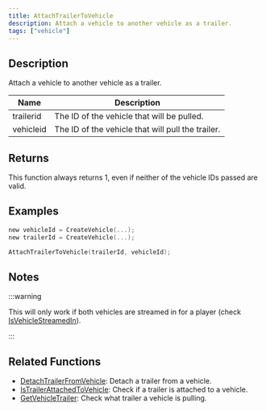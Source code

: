 ```yaml
---
title: AttachTrailerToVehicle
description: Attach a vehicle to another vehicle as a trailer.
tags: ["vehicle"]
---
```


## Description

Attach a vehicle to another vehicle as a trailer.

| Name      | Description                                       |
| --------- | ------------------------------------------------- |
| trailerid | The ID of the vehicle that will be pulled.        |
| vehicleid | The ID of the vehicle that will pull the trailer. |

## Returns

This function always returns 1, even if neither of the vehicle IDs passed are valid.

## Examples

```c
new vehicleId = CreateVehicle(...);
new trailerId = CreateVehicle(...);

AttachTrailerToVehicle(trailerId, vehicleId);
```

## Notes

:::warning

This will only work if both vehicles are streamed in for a player (check [IsVehicleStreamedIn](IsVehicleStreamedIn)).

:::

## Related Functions

- [DetachTrailerFromVehicle](DetachTrailerFromVehicle): Detach a trailer from a vehicle.
- [IsTrailerAttachedToVehicle](IsTrailerAttachedToVehicle): Check if a trailer is attached to a vehicle.
- [GetVehicleTrailer](GetVehicleTrailer): Check what trailer a vehicle is pulling.
